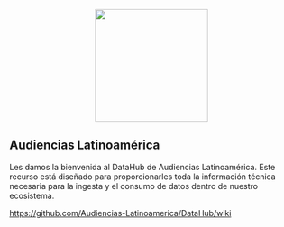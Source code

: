 <p align="center">
<image
  src="https://github.com/Audiencias-Latinoamerica/.github/assets/4085605/ff9828b4-a69f-4c68-9f2c-7ba2c7a354ab"
  height=200
  margin=0>
</p>

## Audiencias Latinoamérica

Les damos la bienvenida al DataHub de Audiencias Latinoamérica. Este recurso está diseñado para proporcionarles toda la información técnica necesaria para la ingesta y el consumo de datos dentro de nuestro ecosistema.

https://github.com/Audiencias-Latinoamerica/DataHub/wiki
